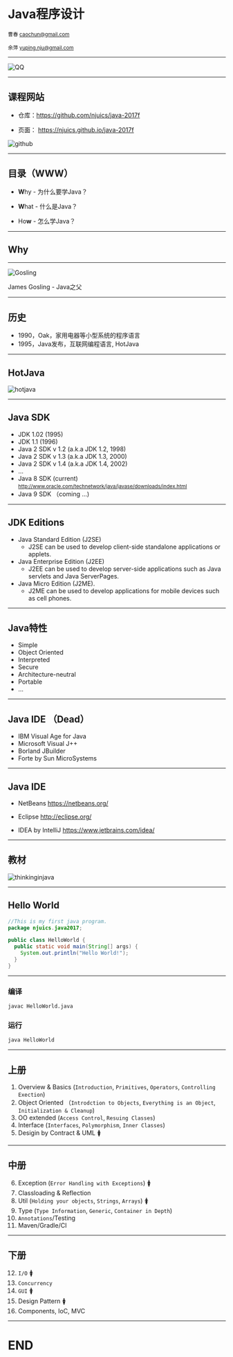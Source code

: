 # Java程序设计


<small>曹春 caochun@gmail.com</small>

<small> 余萍 yuping.nju@gmail.com</small>

---

![QQ](images/qq.png) <!-- .element height="50%" width="50%" -->

---

## 课程网站


- 仓库：https://github.com/njuics/java-2017f

- 页面： https://njuics.github.io/java-2017f

![github](https://www.appnovation.com/sites/default/files/2016-12/github.png)<!-- .element height="30%" width="30%" --> 

---

## 目录（WWW）

- **W**hy - 为什么要学Java？

- **W**hat - 什么是Java？

- Ho**w** - 怎么学Java？

---

## Why

---


![Gosling](images/James_Gosling.jpg) <!-- .element height="60%" width="60%" --> 

James Gosling - Java之父 


---

## 历史

- 1990，Oak，家用电器等小型系统的程序语言
- 1995，Java发布，互联网编程语言, HotJava

---

## HotJava

![hotjava](images/hotjava.png) <!-- .element height="80%" width="80%" --> 

---

## Java SDK


- JDK 1.02 (1995)
- JDK 1.1 (1996)
- Java 2 SDK v 1.2 (a.k.a JDK 1.2, 1998)
- Java 2 SDK v 1.3 (a.k.a JDK 1.3, 2000)
- Java 2 SDK v 1.4 (a.k.a JDK 1.4, 2002)
- ...
- Java 8 SDK (current) <small>http://www.oracle.com/technetwork/java/javase/downloads/index.html</small>
- Java 9 SDK （coming ...)

---

## JDK Editions

- Java Standard Edition (J2SE)
  - J2SE can be used to develop client-side standalone applications or applets.
- Java Enterprise Edition (J2EE)
  - J2EE can be used to develop server-side applications such as Java servlets and Java ServerPages. 
- Java Micro Edition (J2ME). 
  - J2ME can be used to develop applications for mobile devices such as cell phones. 


---

## Java特性

- Simple
- Object Oriented
- Interpreted
- Secure
- Architecture-neutral
- Portable
- ...

---

## Java IDE （Dead）

- IBM Visual Age for Java 
- Microsoft Visual J++
- Borland JBuilder
- Forte by Sun MicroSystems 

---

## Java IDE


- NetBeans https://netbeans.org/

- Eclipse http://eclipse.org/

- IDEA by IntelliJ https://www.jetbrains.com/idea/

---


## 教材

![thinkinginjava](https://images-cn.ssl-images-amazon.com/images/I/51t6VpLFJ6L._SX328_BO1,204,203,200_.jpg) <!-- .element height="80%" width="80%" --> 


---

## Hello World

```Java
//This is my first java program. 
package njuics.java2017;

public class HelloWorld {	
  public static void main(String[] args) { 
    System.out.println("Hello World!");
  }
}
```

---

### 编译

```bash
javac HelloWorld.java
```


### 运行

```bash
java HelloWorld
```

---

## 上册

1. Overview & Basics (`Introduction`, `Primitives`, `Operators`, `Controlling Exection`)
2. Object Oriented （`Introdction to Objects`, `Everything is an Object`, `Initialization & Cleanup`)
3. OO extended (`Access Control`, `Resuing Classes`)
4. Interface (`Interfaces`, `Polymorphism`, `Inner Classes`)
5. Desigin by Contract & UML 🚺


---

## 中册

6. Exception (`Error Handling with Exceptions`) 🚺
7. Classloading & Reflection
8. Util (`Holding your objects`, `Strings`, `Arrays`) 🚺
9. Type (`Type Information`, `Generic`, `Container in Depth`)
10. `Annotations`/Testing
11. Maven/Gradle/CI

---

## 下册

12. `I/O` 🚺
13. `Concurrency`
14. `GUI` 🚺
15. Design Pattern 🚺
16. Components, IoC, MVC

---

# END